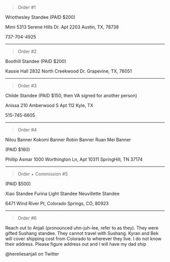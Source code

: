 
> Order #1

Wriothesley Standee (PAID $200)

Mimi
5313 Serene Hills Dr.
Apt 2203
Austin, TX, 78738

737-704-4925

--- 

> Order #2

Boothill Standee (PAID $200)

Kassie Hall
2832 North Creekwood Dr.
Grapevine, TX, 76051

--- 

> Order #3

Childe Standee (PAID $150, then VA signed for another person)

Anissa
210 Amberwood S
Apt 112
Kyle, TX

515-745-6605

--- 

> Order #4

Nilou Banner
Kokomi Banner
Robin Banner
Ruan Mei Banner

(PAID $160)

Phillip Asmar
1000 Worthington Ln,
Apt 10311
SpringHill, TN 37174

--- 

> Order + Commission #5

(PAID $500)

Xiao Standee
Furina Light Standee
Neuvillette Standee

6471 Wind River Pt,
Colorado Springs, CO, 80923

- - -

> Order #6

Reach out to Anjali (pronounced uhn-juh-lee, refer to as they). They were gifted Sushang standee. They cannot travel with Sushang. Kyran and Bek will cover shipping cost from Colorado to wherever they live. I do not know their address. Please figure address out and I will have my dad ship

@hereliesanjali on Twitter